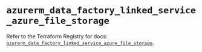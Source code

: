 # `azurerm_data_factory_linked_service_azure_file_storage`

Refer to the Terraform Registry for docs: [`azurerm_data_factory_linked_service_azure_file_storage`](https://registry.terraform.io/providers/hashicorp/azurerm/4.6.0/docs/resources/data_factory_linked_service_azure_file_storage).
